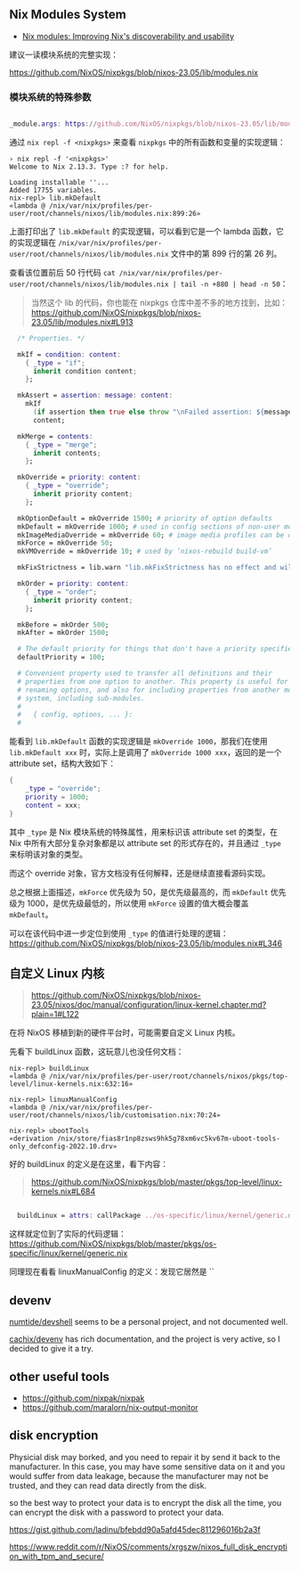 ## Nix Modules System

- [Nix modules: Improving Nix's discoverability and usability ](https://cfp.nixcon.org/nixcon2020/talk/K89WJY/)

建议一读模块系统的完整实现：

https://github.com/NixOS/nixpkgs/blob/nixos-23.05/lib/modules.nix

### 模块系统的特殊参数

```nix

_module.args: https://github.com/NixOS/nixpkgs/blob/nixos-23.05/lib/modules.nix#L123

```

通过 `nix repl -f <nixpkgs>` 来查看 `nixpkgs` 中的所有函数和变量的实现逻辑：

```shell
› nix repl -f '<nixpkgs>'
Welcome to Nix 2.13.3. Type :? for help.

Loading installable ''...
Added 17755 variables.
nix-repl> lib.mkDefault
«lambda @ /nix/var/nix/profiles/per-user/root/channels/nixos/lib/modules.nix:899:26»
```

上面打印出了 `lib.mkDefault` 的实现逻辑，可以看到它是一个 lambda 函数，它的实现逻辑在 `/nix/var/nix/profiles/per-user/root/channels/nixos/lib/modules.nix` 文件中的第 899 行的第 26 列。

查看该位置前后 50 行代码 `cat /nix/var/nix/profiles/per-user/root/channels/nixos/lib/modules.nix | tail -n +880 | head -n 50`：

> 当然这个 lib 的代码，你也能在 nixpkgs 仓库中差不多的地方找到，比如： https://github.com/NixOS/nixpkgs/blob/nixos-23.05/lib/modules.nix#L913

```nix
  /* Properties. */

  mkIf = condition: content:
    { _type = "if";
      inherit condition content;
    };

  mkAssert = assertion: message: content:
    mkIf
      (if assertion then true else throw "\nFailed assertion: ${message}")
      content;

  mkMerge = contents:
    { _type = "merge";
      inherit contents;
    };

  mkOverride = priority: content:
    { _type = "override";
      inherit priority content;
    };

  mkOptionDefault = mkOverride 1500; # priority of option defaults
  mkDefault = mkOverride 1000; # used in config sections of non-user modules to set a default
  mkImageMediaOverride = mkOverride 60; # image media profiles can be derived by inclusion into host config, hence needing to override host config, but do allow user to mkForce
  mkForce = mkOverride 50;
  mkVMOverride = mkOverride 10; # used by ‘nixos-rebuild build-vm’

  mkFixStrictness = lib.warn "lib.mkFixStrictness has no effect and will be removed. It returns its argument unmodified, so you can just remove any calls." id;

  mkOrder = priority: content:
    { _type = "order";
      inherit priority content;
    };

  mkBefore = mkOrder 500;
  mkAfter = mkOrder 1500;

  # The default priority for things that don't have a priority specified.
  defaultPriority = 100;

  # Convenient property used to transfer all definitions and their
  # properties from one option to another. This property is useful for
  # renaming options, and also for including properties from another module
  # system, including sub-modules.
  #
  #   { config, options, ... }:
  #
```

能看到 `lib.mkDefault` 函数的实现逻辑是 `mkOverride 1000`，那我们在使用 `lib.mkDefault xxx` 时，实际上是调用了 `mkOverride 1000 xxx`，返回的是一个 attribute set，结构大致如下：

```nix
{
    _type = "override";
    priority = 1000;
    content = xxx;
}
```

其中 `_type` 是 Nix 模块系统的特殊属性，用来标识该 attribute set 的类型，在 Nix 中所有大部分复杂对象都是以 attribute set 的形式存在的，并且通过 `_type` 来标明该对象的类型。

而这个 override 对象，官方文档没有任何解释，还是继续直接看源码实现。

总之根据上面描述，`mkForce` 优先级为 50，是优先级最高的，而 `mkDefault` 优先级为 1000，是优先级最低的，所以使用 `mkForce` 设置的值大概会覆盖 `mkDefault`。

可以在该代码中进一步定位到使用 `_type` 的值进行处理的逻辑： https://github.com/NixOS/nixpkgs/blob/nixos-23.05/lib/modules.nix#L346

## 自定义 Linux 内核

> https://github.com/NixOS/nixpkgs/blob/nixos-23.05/nixos/doc/manual/configuration/linux-kernel.chapter.md?plain=1#L122

在将 NixOS 移植到新的硬件平台时，可能需要自定义 Linux 内核。

先看下 buildLinux 函数，这玩意儿也没任何文档：

```
nix-repl> buildLinux
«lambda @ /nix/var/nix/profiles/per-user/root/channels/nixos/pkgs/top-level/linux-kernels.nix:632:16»

nix-repl> linuxManualConfig
«lambda @ /nix/var/nix/profiles/per-user/root/channels/nixos/lib/customisation.nix:70:24»

nix-repl> ubootTools
«derivation /nix/store/fias8r1np8zsws9hk5g78xm6vc5kv67m-uboot-tools-only_defconfig-2022.10.drv»
```

好的 buildLinux 的定义是在这里，看下内容：

> https://github.com/NixOS/nixpkgs/blob/master/pkgs/top-level/linux-kernels.nix#L684

```nix

  buildLinux = attrs: callPackage ../os-specific/linux/kernel/generic.nix attrs;

```

这样就定位到了实际的代码逻辑： https://github.com/NixOS/nixpkgs/blob/master/pkgs/os-specific/linux/kernel/generic.nix

同理现在看看 linuxManualConfig 的定义：发现它居然是 ``

## devenv

[numtide/devshell](https://github.com/numtide/devshell) seems to be a personal project, and not documented well.

[cachix/devenv](https://github.com/cachix/devenv) has rich documentation, and the project is very active, so I decided to give it a try.

## other useful tools

- https://github.com/nixpak/nixpak
- https://github.com/maralorn/nix-output-monitor

## disk encryption

Physicial disk may borked, and you need to repair it by send it back to the manufacturer. In this case, you may have some sensitive data on it and you would suffer from data leakage, because the manufacturer may not be trusted, and they can read data directly from the disk.

so the best way to protect your data is to encrypt the disk all the time, you can encrypt the disk with a password to protect your data.

https://gist.github.com/ladinu/bfebdd90a5afd45dec811296016b2a3f

https://www.reddit.com/r/NixOS/comments/xrgszw/nixos_full_disk_encryption_with_tpm_and_secure/

